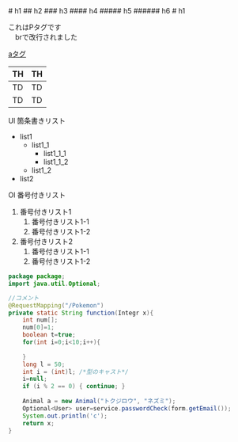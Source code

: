<link rel="stylesheet" href="https://aso2001195.github.io/css/style.css"/>
# h1
## h2
### h3
#### h4
##### h5
###### h6
# h1

これはPタグです<br>　brで改行されました

[aタグ](https://aso2001195.github.io/)

|  TH  |  TH  |
| ---- | ---- |
|  TD  |  TD  |
|  TD  |  TD  |

Ul 箇条書きリスト
- list1
    - list1_1
        - list1_1_1
        - list1_1_2
    - list1_2
- list2

Ol 番号付きリスト
1. 番号付きリスト1
    1. 番号付きリスト1-1
    1. 番号付きリスト1-2
1. 番号付きリスト2
    1. 番号付きリスト1-1
    1. 番号付きリスト1-2


```java
package package;
import java.util.Optional;

//コメント
@RequestMapping("/Pokemon")
private static String function(Integr x){
    int num[];
    num[0]=1;
    boolean t=true;
    for(int i=0;i<10;i++){
    
    }
    long l = 50;
    int i = (int)l; /*型のキャスト*/
    i=null;
    if (i % 2 == 0) { continue; }
    
    Animal a = new Animal("トクジロウ", "ネズミ");
    Optional<User> user=service.passwordCheck(form.getEmail());
    System.out.println('c');
    return x;
}
```
